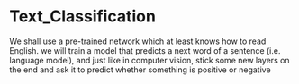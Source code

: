 # Text_Classification
We shall use a pre-trained network which at least knows how to read English. we will train a model that predicts a next word of a sentence (i.e. language model), and just like in computer vision, stick some new layers on the end and ask it to predict whether something is positive or negative
